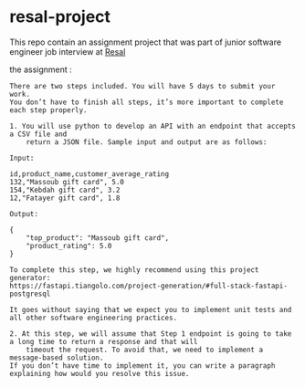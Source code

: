 # resal-project
This repo contain an assignment project that was part of junior software engineer job interview at [Resal](https://resal.zohorecruit.com/jobs/Careers/595124000001006030/Junior-Software-Engineer?source=CareerSite)


the assignment :
```
There are two steps included. You will have 5 days to submit your work. 
You don’t have to finish all steps, it’s more important to complete each step properly.

1. You will use python to develop an API with an endpoint that accepts a CSV file and
    return a JSON file. Sample input and output are as follows:

Input:

id,product_name,customer_average_rating
132,"Massoub gift card", 5.0
154,"Kebdah gift card", 3.2
12,"Fatayer gift card", 1.8

Output:

{
    "top_product": "Massoub gift card",
    "product_rating": 5.0
}

To complete this step, we highly recommend using this project generator: 
https://fastapi.tiangolo.com/project-generation/#full-stack-fastapi-postgresql

It goes without saying that we expect you to implement unit tests and all other software engineering practices.

2. At this step, we will assume that Step 1 endpoint is going to take a long time to return a response and that will
    timeout the request. To avoid that, we need to implement a message-based solution. 
If you don’t have time to implement it, you can write a paragraph explaining how would you resolve this issue.
```
